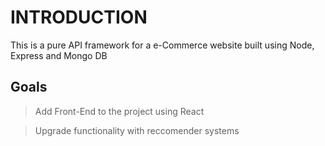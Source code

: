 
# INTRODUCTION

This is a pure API framework for a e-Commerce website built using Node, Express and Mongo DB



## Goals


> Add Front-End to the project using React


> Upgrade functionality with reccomender systems 
